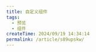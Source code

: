 ```yaml
---
title: 自定义组件
tags:
  - 预览
  - 组件
createTime: 2024/09/19 14:34:14
permalink: /article/s89upskw/
---
```


<CustomComponent />
